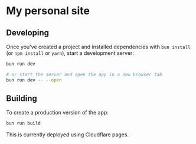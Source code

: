 # My personal site
## Developing

Once you've created a project and installed dependencies with `bun install` (or `npm install` or `yarn`), start a development server:

```bash
bun run dev

# or start the server and open the app in a new browser tab
bun run dev -- --open
```

## Building

To create a production version of the app:

```bash
bun run build
```

This is currently deployed using Cloudflare pages.


